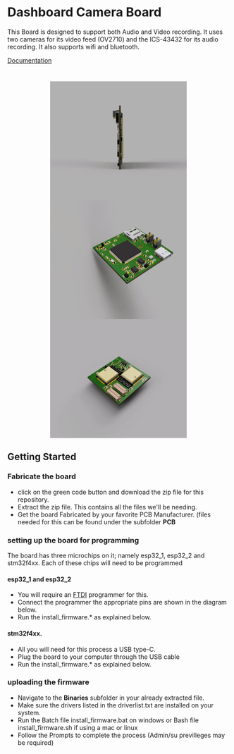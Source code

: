 # Dashboard Camera Board
This Board is designed to support both Audio and Video recording. It uses two cameras for its video feed (OV2710)  and the ICS-43432 for its audio recording. It also supports wifi and bluetooth.

[Documentation](https://docs.google.com/document/d/1LtWO_IcNbJ7sfWBFgHGUc6nKqhitYqpvLzOcLqV0Ibc/edit?usp=sharing)

#
<div class="row" align=center ><img src="https://github.com/IamNator/Dash_cam/blob/master/Media/dash_cam_rotate.gif" width=310 height=270 align=center all="Dash cam 360 view">
<img src="https://github.com/IamNator/Dash_cam/blob/master/Media/dash-cam-flip-diagonally.gif" width=310 height=270 align=center all="Dash cam 360 view"> <img src="https://github.com/IamNator/Dash_cam/blob/master/Media/dash-cam-top-rotates.gif" width=310 height=270 align=center all="Dash cam 360 view">
</div>

## Getting Started

### Fabricate the board
* click on the green code button and download the zip file for this repository.
* Extract the zip file. This contains all the files we'll be needing.
* Get the board Fabricated by your favorite PCB Manufacturer. (files needed for this can be found under the subfolder <b>PCB</b>

### setting up the board for programming
The board has three microchips on it; namely esp32_1, esp32_2 and stm32f4xx. Each of these chips will need to be programmed

####  esp32_1 and esp32_2
* You will require an <a href=" ">FTDI</a> programmer for this.
* Connect the programmer the appropriate pins are shown in the diagram below.
* Run the install_firmware.* as explained below.

####  stm32f4xx.
* All you will need for this process a USB type-C.
* Plug the board to your computer through the USB cable 
* Run the install_firmware.* as explained below.

### uploading the firmware
* Navigate to the <b>Binaries</b> subfolder in your already extracted file.
* Make sure the drivers listed in the driverlist.txt are installed on your system.
* Run the Batch file install_firmware.bat on windows or Bash file install_firmware.sh if using a mac or linux
* Follow the Prompts to complete the process (Admin/su previlleges may be required)
